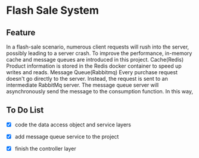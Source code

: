 # Flash Sale System

## Feature

In a flash-sale scenario, numerous client requests will rush into the server, possibly leading to a server crash. To improve the performance, in-memory cache and message queues are introduced in this project.
Cache(Redis)
Product information is stored in the Redis docker container to speed up writes and reads.
Message Queue(Rabbitmq)
Every purchase request doesn't go directly to the server. Instead, the request is sent to an intermediate RabbitMq server. The message queue server will asynchronously send the message to the consumption function. In this way,

## To Do List

- [x] code the data access object and service layers

- [x] add message queue service to the project 

- [x] finish the controller layer

  
